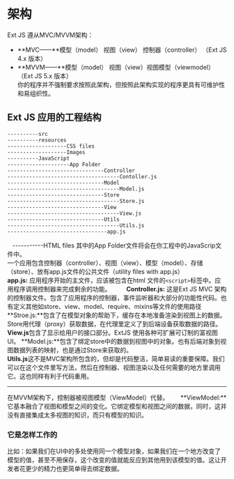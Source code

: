 # 架构
Ext JS 遵从MVC/MVVM架构：       
* **MVC——**模型（model） 视图（view） 控制器（controller）  （Ext JS 4.x 版本）   
* **MVVM——**模型（model） 视图（view）视图模型（viewmodel）   （Ext JS 5.x 版本）         
你的程序并不强制要求按照此架构，但按照此架构实现的程序更具有可维护性和易组织性。     
           
## Ext JS 应用的工程结构
    ----------src
    ----------resources
    -------------------CSS files
    -------------------Images
    ----------JavaScript
    --------------------App Folder
    -------------------------------Controller
    ------------------------------------Contoller.js
    -------------------------------Model
    ------------------------------------Model.js
    -------------------------------Store
    ------------------------------------Store.js
    -------------------------------View
    ------------------------------------View.js
    -------------------------------Utils
    ------------------------------------Utils.js
    --------------------------------app.js
    -----------HTML files
其中的App Folder文件将会在你工程中的JavaScrip文件中。            
一个应用包含控制器（controller）、视图（view）、模型（model）、存储（store）、放有app.js文件的公共文件（utility files with app.js）       
**app.js:** 应用程序开始的主文件，应该被包含在html 文件的`<script>`标签中。应用程序调用控制器来完成剩余的功能。        
**Controller.js:** 这是Ext JS MVC 架构的控制器文件。包含了应用程序的控制器，事件监听器和大部分的功能性代码。也有定义其他如store、view、model、require、mixins等文件的使用路径    
**Stroe.js:**包含了在模型对象的帮助下，缓存在本地准备渲染到视图上的数据。Store用代理（proxy）获取数据，在代理里定义了到后端设备获取数据的路径。
**View.js**包含了显示给用户的接口部分。ExtJS 使用各种可扩展可订制的富视图UI。
**Model.js:**包含了绑定store中的数据到视图中的对象。也有后端对象到视图数据列表的映射，也是通过Store来获取的。     
**Utils.js**这不是MVC架构所包含的，但却是代码整洁，简单易读的重要保障。我们可以在这个文件里写方法，然后在控制器、视图渲染以及任何需要的地方里调用它。这也同样有利于代码重用。            
*******
在MVVM架构下，控制器被视图模型（ViewModel）代替。       
**ViewModel:**它基本融合了视图和模型之间的变化。它绑定模型和视图之间的数据，同时，这并没有直接集成太多视图的知识，而只有模型的知识。    
### 它是怎样工作的
比如：如果我们在UI中的多处使用同一个模型对象，如果我们在一个地方改变了模型的值，甚至不用保存，这个改变的值就能反应到其他用到该模型的值。这让开发者花更少的精力也更简单得去绑定数据。
